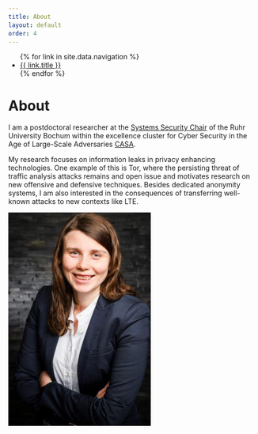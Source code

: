 ```yaml
---
title: About
layout: default
order: 4
---
```


<ul class="nav-ul">
    {% for link in site.data.navigation %}
    <li class="nav-li"><a href="{{ link.url }}">{{ link.title }}</a></li>
    {% endfor %}
</ul>

# About
I am a postdoctoral researcher at the [Systems Security Chair](https://www.syssec.ruhr-uni-bochum.de/chair/) of the Ruhr University Bochum within the excellence cluster for Cyber Security in the Age of Large-Scale Adversaries [CASA](https://casa.rub.de/en.html).  

My research focuses on information leaks in privacy enhancing technologies. One example of this is Tor, where the persisting threat of traffic analysis attacks remains and open issue and motivates research on new offensive and defensive techniques. Besides dedicated anonymity systems, I am also interested in the consequences of transferring well-known attacks to new contexts like LTE.

 ![kk](kk.jpg)
